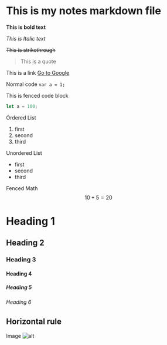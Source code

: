 # This is my notes markdown file

**This is bold text**

*This is Italic text*

~~This is strikethrough~~

> This is a quote

This is a link
[Go to Google](http://google.com)

Normal code
`
var a = 1;
`

This is fenced code block
```javascript
let a = 100;
```

Ordered List
1. first
2. second
3. third

Unordered List
- first
- second
- third

Fenced Math
$$
10 + 5 = 20
$$

# Heading 1
## Heading 2
### Heading 3
#### Heading 4
##### Heading 5
###### Heading 6

Horizontal rule
----------

Image
![alt](https://th.bing.com/th/id/R.b6fd30ab453645f4064a0febe584b396?rik=tmc9CPwaoWKJJA&riu=http%3a%2f%2fpluspng.com%2fimg-png%2fimages-owls-png-hd-owl-free-download-png-png-image-485.png&ehk=NCxUZLt9DODSAA%2fm1Ug5eZw7MqrVHb2tMqF%2b7ako0Ho%3d&risl=&pid=ImgRaw&r=0)




